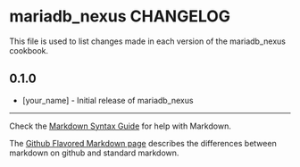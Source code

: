 mariadb_nexus CHANGELOG
=======================

This file is used to list changes made in each version of the mariadb_nexus cookbook.

0.1.0
-----
- [your_name] - Initial release of mariadb_nexus

- - -
Check the [Markdown Syntax Guide](http://daringfireball.net/projects/markdown/syntax) for help with Markdown.

The [Github Flavored Markdown page](http://github.github.com/github-flavored-markdown/) describes the differences between markdown on github and standard markdown.
